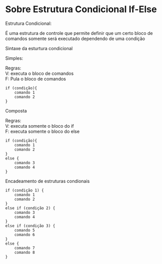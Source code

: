 <h1>Sobre Estrutura Condicional If-Else</h1>

<p>Estrutura Condicional:</p>
<p>É uma estrutura de controle que permite definir que um certo bloco de comandos somente será executado dependendo de uma condição</p>

<p>Sintaxe da esturtura condicional</p>

<p>Simples:</p>
<p>Regras: <br>V: executa o bloco de comandos 
<br>F: Pula o bloco de comandos </p>

```
if (condição){
    comando 1
    comando 2
}
```

<p>Composta</p>
<p>Regras: <br>V: executa somente o bloco do if 
<br>F: executa somente o bloco do else </p>

```
if (condição){
    comando 1
    comando 2
}
else {
    comando 3
    comando 4
}
```

<p>Encadeamento de estruturas condionais</p>

```
if (condição 1) {
    comando 1
    comando 2
}
else if (condição 2) {
    comando 3
    comando 4
}
else if (condição 3) {
    comando 5
    comando 6
}
else {
    comando 7
    comando 8
}
```
